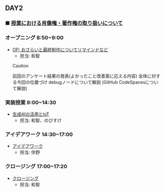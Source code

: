 ## DAY2

### ■ [授業における肖像権・著作権の取り扱いについて](https://protoout.notion.site/acde308ffe03498fad30a271b4a7b128?pvs=4)


### オープニング 8:50~9:00

- [OP: おさらいと最終制作についてリマインドなど](https://www.canva.com/design/DAGE2FVe71k/x-lAIVGHJQAkVlqjj8DKbg/edit)
    - 担当: 和智　  
  > [!CAUTION]  
  > 前回のアンケート結果の発表(よかったこと改善案に応える内容)
  > 全体に対する今回の位置づけ
  > debugノードについて解説
  > (GitHub CodeSpacesについて解説)

### 実装授業 9:00~14:30

- [生成AIの活用とIoT](./dev_lesson/)
    - 担当: 和智、のびすけ

### アイデアワーク 14:30~17:00

- [アイデアワーク](./ideation.md)
    - 担当: 伴野

### クロージング 17:00~17:20

- [クロージング]()
    - 担当: 和智   

